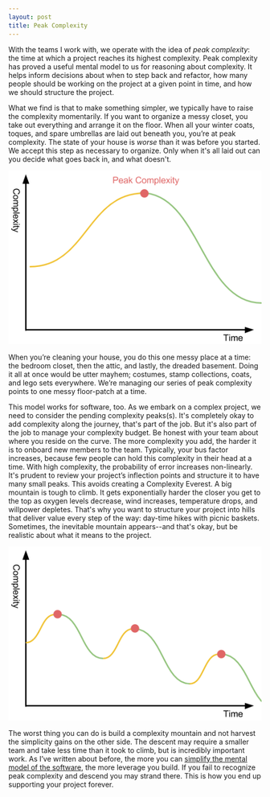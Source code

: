 ```yaml
---
layout: post
title: Peak Complexity
---
```


With the teams I work with, we operate with the idea of _peak complexity_: the
time at which a project reaches its highest complexity. Peak complexity has
proved a useful mental model to us for reasoning about complexity. It helps
inform decisions about when to step back and refactor, how many people should be
working on the project at a given point in time, and how we should structure the
project.

What we find is that to make something simpler, we typically have to raise the
complexity momentarily. If you want to organize a messy closet, you take out
everything and arrange it on the floor. When all your winter coats, toques, and
spare umbrellas are laid out beneath you, you’re at peak complexity. The state
of your house is *worse* than it was before you started. We accept this step as
necessary to organize. Only when it's all laid out can you decide what goes back
in, and what doesn't.

![](/static/images/peak-complexity.png)

When you’re cleaning your house, you do this one messy place at a time: the
bedroom closet, then the attic, and lastly, the dreaded basement. Doing it all
at once would be utter mayhem; costumes, stamp collections, coats, and lego sets
everywhere. We’re managing our series of peak complexity points to one messy
floor-patch at a time.

This model works for software, too. As we embark on a complex project, we need
to consider the pending complexity peaks(s). It's completely okay to add
complexity along the journey, that's part of the job. But it's also part of the
job to manage your complexity budget. Be honest with your team about where you
reside on the curve. The more complexity you add, the harder it is to onboard
new members to the team. Typically, your bus factor increases, because few
people can hold this complexity in their head at a time. With high complexity,
the probability of error increases non-linearly. It's prudent to review your
project’s inflection points and structure it to have many small peaks. This
avoids creating a Complexity Everest. A big mountain is tough to climb. It gets
exponentially harder the closer you get to the top as oxygen levels decrease,
wind increases, temperature drops, and willpower depletes. That's why you want
to structure your project into hills that deliver value every step of the way:
day-time hikes with picnic baskets. Sometimes, the inevitable mountain
appears--and that's okay, but be realistic about what it means to the project.

![](/static/images/peak-complexity-smaller.png)

The worst thing you can do is build a complexity mountain and not harvest the
simplicity gains on the other side. The descent may require a smaller team and
take less time than it took to climb, but is incredibly important work. As I’ve
written about before, the more you can [simplify the mental model of the
software](/drafts), the more leverage you build. If you fail to recognize peak
complexity and descend you may strand there. This is how you end up supporting
your project forever.
